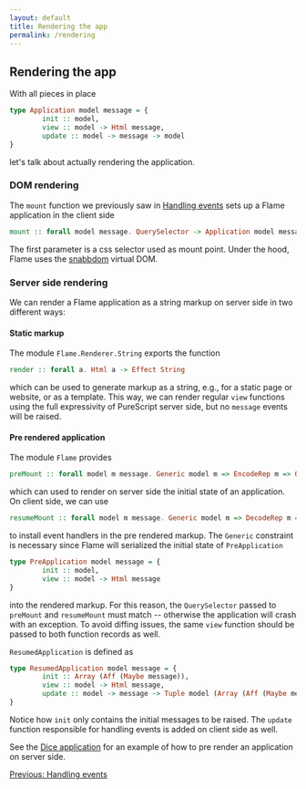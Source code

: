 ```yaml
---
layout: default
title: Rendering the app
permalink: /rendering
---
```


## Rendering the app

With all pieces in place
```haskell
type Application model message = {
        init :: model,
        view :: model -> Html message,
        update :: model -> message -> model
}
```
let's talk about actually rendering the application.

### DOM rendering

The `mount` function we previously saw in [Handling events](events) sets up a Flame application in the client side
```haskell
mount :: forall model message. QuerySelector -> Application model message -> Effect (Channel (Array message))
```
The first parameter is a css selector used as mount point. Under the hood, Flame uses the [snabbdom](https://github.com/snabbdom/snabbdom) virtual DOM.

### Server side rendering

We can render a Flame application as a string markup on server side in two different ways:

#### Static markup

The module `Flame.Renderer.String` exports the function
```haskell
render :: forall a. Html a -> Effect String
```
which can be used to generate markup as a string, e.g., for a static page or website, or as a template. This way, we can render regular `view` functions using the full expressivity of PureScript server side, but no `message` events will be raised.

#### Pre rendered application

The module `Flame` provides
```haskell
preMount :: forall model m message. Generic model m => EncodeRep m => QuerySelector -> PreApplication model message -> Effect String
```
which can used to render on server side the initial state of an application. On client side, we can use
```haskell
resumeMount :: forall model m message. Generic model m => DecodeRep m => QuerySelector -> ResumedApplication model message -> Effect (Channel (Array message))
```
to install event handlers in the pre rendered markup. The `Generic` constraint is necessary since Flame will serialized the initial state of `PreApplication`
```haskell
type PreApplication model message = {
        init :: model,
        view :: model -> Html message
}
```
into the rendered markup. For this reason, the `QuerySelector` passed to `preMount` and `resumeMount` must match -- otherwise the application will crash with an exception. To avoid diffing issues, the same `view` function should be passed to both function records as well.

`ResumedApplication` is defined as
```haskell
type ResumedApplication model message = {
        init :: Array (Aff (Maybe message)),
        view :: model -> Html message,
        update :: model -> message -> Tuple model (Array (Aff (Maybe message)))
}
```
Notice how `init` only contains the initial messages to be raised. The `update` function responsible for handling events is added on client side as well.

See the [Dice application](https://github.com/easafe/purescript-flame/tree/master/examples/EffectList/ServerSideRendering) for an example of how to pre render an application on server side.

<a href="/events" class="direction previous">Previous: Handling events</a>
